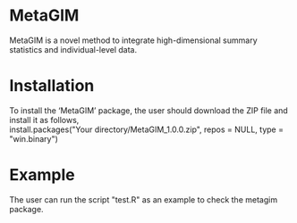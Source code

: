 # MetaGIM
MetaGIM is a novel method to integrate high-dimensional summary statistics and individual-level data.

# Installation
To install the ‘MetaGIM’ package, the user should download the ZIP file and install it as follows,\
install.packages("Your directory/MetaGIM_1.0.0.zip", repos = NULL, type = "win.binary")

# Example
The user can run the script "test.R" as an example to check the metagim package.
